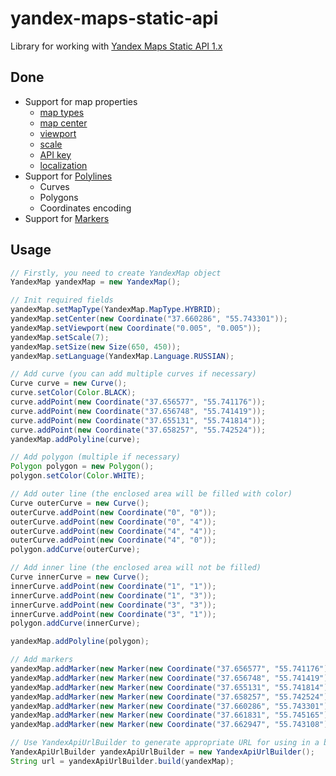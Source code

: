 yandex-maps-static-api
======================

Library for working with [Yandex Maps Static API 1.x](http://api.yandex.ru/maps/doc/staticapi/)

Done
----
- Support for map properties
  - [map types](http://api.yandex.ru/maps/doc/staticapi/1.x/dg/concepts/map_type.xml)
  - [map center](http://api.yandex.ru/maps/doc/staticapi/1.x/dg/concepts/map_center.xml)
  - [viewport](http://api.yandex.ru/maps/doc/staticapi/1.x/dg/concepts/map_viewport.xml)
  - [scale](http://api.yandex.ru/maps/doc/staticapi/1.x/dg/concepts/map_scale.xml)
  - [API key](http://api.yandex.ru/maps/form.xml)
  - [localization](http://api.yandex.ru/maps/doc/staticapi/1.x/dg/concepts/localization.xml)
- Support for [Polylines](http://api.yandex.ru/maps/doc/staticapi/1.x/dg/concepts/polylines.xml)
  - Curves
  - Polygons
  - Coordinates encoding
- Support for [Markers](http://api.yandex.ru/maps/doc/staticapi/1.x/dg/concepts/markers.xml)

Usage
-----
```Java
// Firstly, you need to create YandexMap object
YandexMap yandexMap = new YandexMap();

// Init required fields
yandexMap.setMapType(YandexMap.MapType.HYBRID);
yandexMap.setCenter(new Coordinate("37.660286", "55.743301"));
yandexMap.setViewport(new Coordinate("0.005", "0.005"));
yandexMap.setScale(7);
yandexMap.setSize(new Size(650, 450));
yandexMap.setLanguage(YandexMap.Language.RUSSIAN);

// Add curve (you can add multiple curves if necessary)
Curve curve = new Curve();
curve.setColor(Color.BLACK);
curve.addPoint(new Coordinate("37.656577", "55.741176"));
curve.addPoint(new Coordinate("37.656748", "55.741419"));
curve.addPoint(new Coordinate("37.655131", "55.741814"));
curve.addPoint(new Coordinate("37.658257", "55.742524"));
yandexMap.addPolyline(curve);

// Add polygon (multiple if necessary)
Polygon polygon = new Polygon();
polygon.setColor(Color.WHITE);

// Add outer line (the enclosed area will be filled with color)
Curve outerCurve = new Curve();
outerCurve.addPoint(new Coordinate("0", "0"));
outerCurve.addPoint(new Coordinate("0", "4"));
outerCurve.addPoint(new Coordinate("4", "4"));
outerCurve.addPoint(new Coordinate("4", "0"));
polygon.addCurve(outerCurve);

// Add inner line (the enclosed area will not be filled)
Curve innerCurve = new Curve();
innerCurve.addPoint(new Coordinate("1", "1"));
innerCurve.addPoint(new Coordinate("1", "3"));
innerCurve.addPoint(new Coordinate("3", "3"));
innerCurve.addPoint(new Coordinate("3", "1"));
polygon.addCurve(innerCurve);

yandexMap.addPolyline(polygon);

// Add markers
yandexMap.addMarker(new Marker(new Coordinate("37.656577", "55.741176")));
yandexMap.addMarker(new Marker(new Coordinate("37.656748", "55.741419"), Style.FLAG));
yandexMap.addMarker(new Marker(new Coordinate("37.655131", "55.741814"), Style.PIN, Type.BLACK));
yandexMap.addMarker(new Marker(new Coordinate("37.658257", "55.742524"), Style.PIN, Type.GRAY));
yandexMap.addMarker(new Marker(new Coordinate("37.660286", "55.743301"), Style.SQUARE, Type.A));
yandexMap.addMarker(new Marker(new Coordinate("37.661831", "55.745165"), Style.SQUARE, Type.B));
yandexMap.addMarker(new Marker(new Coordinate("37.662947", "55.743108"), Style.ROUND, Type.B));

// Use YandexApiUrlBuilder to generate appropriate URL for using in a browser or web component
YandexApiUrlBuilder yandexApiUrlBuilder = new YandexApiUrlBuilder();
String url = yandexApiUrlBuilder.build(yandexMap);
```

